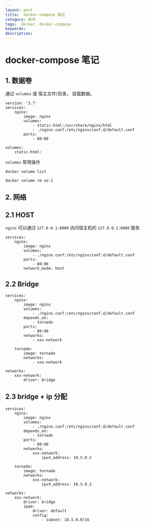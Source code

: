 ```yaml
---
layout: post
title:  docker-compose 笔记
category: 技术
tags:  docker, docker-compose
keywords: 
description: 
---
```


# docker-compose 笔记


## 1. 数据卷

通过 `volumes` 或 宿主文件/目录， 挂载数据。

```
version: '3.7'
services:
    nginx:
        image: nginx
        volumes:
            - static-html:/usr/share/nginx/html
            - ./nginx.conf:/etc/nginx/conf.d/default.conf
        ports:
            - 80:80

volumes:
    static-html:

```

`volumes` 常用操作

```
docker volume list

docker volume rm vo-1

```

## 2. 网络


## 2.1 HOST

`nginx` 可以通过 `127.0.0.1:6000` 访问宿主机的 `127.0.0.1:6000` 服务

```
services:
    nginx:
        image: nginx
        volumes:
            - ./nginx.conf:/etc/nginx/conf.d/default.conf
        ports:
            - 80:80
        network_mode: host

```

## 2.2 Bridge

```
services:
    nginx:
        image: nginx
        volumes:
            - ./nginx.conf:/etc/nginx/conf.d/default.conf
        depends_on:
            - tornado
        ports:
            - 80:80
        networks:
            - xxx-network

    tornado:
        image: tornado
        networks:
            - xxx-network

networks:
    xxx-network:
        driver: bridge

```

## 2.3 bridge + ip 分配


```
services:
    nginx:
        image: nginx
        volumes:
            - ./nginx.conf:/etc/nginx/conf.d/default.conf
        depends_on:
            - tornado
        ports:
            - 80:80
        networks:
            xxx-network:
                ipv4_address: 10.5.0.2

    tornado:
        image: tornado
        networks:
            xxx-network:
                ipv4_address: 10.5.0.3

networks:
    xxx-network:
        driver: bridge
        ipam:
            driver: default
            config:
                - subnet: 10.5.0.0/16
```

